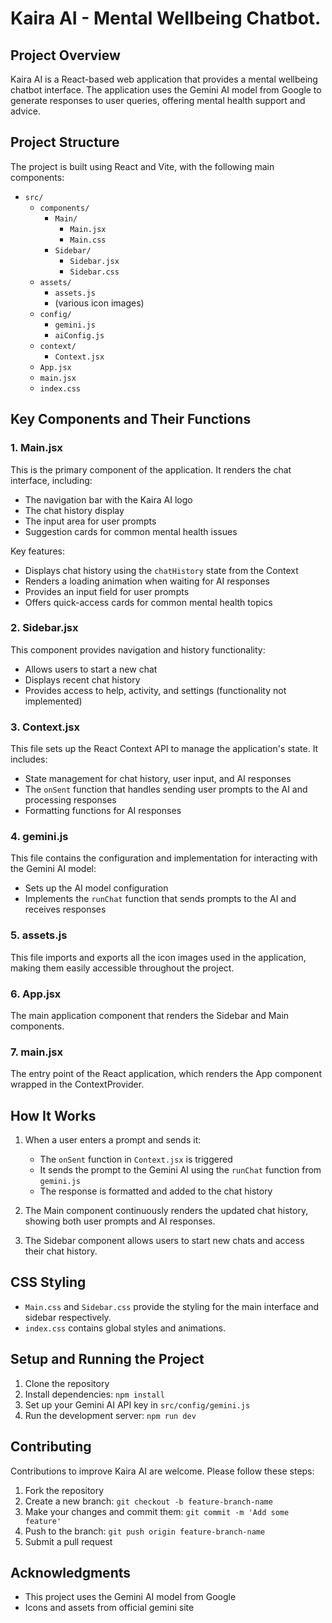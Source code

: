 # Kaira AI - Mental Wellbeing Chatbot.   

## Project Overview

Kaira AI is a React-based web application that provides a mental wellbeing chatbot interface. The application uses the Gemini AI model from Google to generate responses to user queries, offering mental health support and advice.

## Project Structure

The project is built using React and Vite, with the following main components:

- `src/`
  - `components/`
    - `Main/`
      - `Main.jsx`
      - `Main.css`
    - `Sidebar/`
      - `Sidebar.jsx`
      - `Sidebar.css`
  - `assets/`
    - `assets.js`
    - (various icon images)
  - `config/`
    - `gemini.js`
    - `aiConfig.js`
  - `context/`
    - `Context.jsx`
  - `App.jsx`
  - `main.jsx`
  - `index.css`

## Key Components and Their Functions

### 1. Main.jsx

This is the primary component of the application. It renders the chat interface, including:
- The navigation bar with the Kaira AI logo
- The chat history display
- The input area for user prompts
- Suggestion cards for common mental health issues

Key features:
- Displays chat history using the `chatHistory` state from the Context
- Renders a loading animation when waiting for AI responses
- Provides an input field for user prompts
- Offers quick-access cards for common mental health topics

### 2. Sidebar.jsx

This component provides navigation and history functionality:
- Allows users to start a new chat
- Displays recent chat history
- Provides access to help, activity, and settings (functionality not implemented)

### 3. Context.jsx

This file sets up the React Context API to manage the application's state. It includes:
- State management for chat history, user input, and AI responses
- The `onSent` function that handles sending user prompts to the AI and processing responses
- Formatting functions for AI responses

### 4. gemini.js

This file contains the configuration and implementation for interacting with the Gemini AI model:
- Sets up the AI model configuration
- Implements the `runChat` function that sends prompts to the AI and receives responses

### 5. assets.js

This file imports and exports all the icon images used in the application, making them easily accessible throughout the project.

### 6. App.jsx

The main application component that renders the Sidebar and Main components.

### 7. main.jsx

The entry point of the React application, which renders the App component wrapped in the ContextProvider.

## How It Works

1. When a user enters a prompt and sends it:
   - The `onSent` function in `Context.jsx` is triggered
   - It sends the prompt to the Gemini AI using the `runChat` function from `gemini.js`
   - The response is formatted and added to the chat history

2. The Main component continuously renders the updated chat history, showing both user prompts and AI responses.

3. The Sidebar component allows users to start new chats and access their chat history.

## CSS Styling

- `Main.css` and `Sidebar.css` provide the styling for the main interface and sidebar respectively.
- `index.css` contains global styles and animations.

## Setup and Running the Project

1. Clone the repository
2. Install dependencies: `npm install`
3. Set up your Gemini AI API key in `src/config/gemini.js`
4. Run the development server: `npm run dev`

## Contributing

Contributions to improve Kaira AI are welcome. Please follow these steps:
1. Fork the repository
2. Create a new branch: `git checkout -b feature-branch-name`
3. Make your changes and commit them: `git commit -m 'Add some feature'`
4. Push to the branch: `git push origin feature-branch-name`
5. Submit a pull request


## Acknowledgments

- This project uses the Gemini AI model from Google
- Icons and assets from official gemini site

